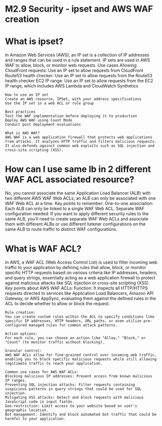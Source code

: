 # M2.9 Security - ipset and AWS WAF creation

# What is ipset?
In Amazon Web Services (AWS), an IP set is a collection of IP addresses and ranges that can be used in a rule statement. IP sets are used in AWS WAF to allow, block, or monitor web requests. 
    Use cases 
    Allowing CloudFront requests: Use an IP set to allow requests from CloudFront
    Route53 health checker: Use an IP set to allow requests from the Route53 health checker
    EC2 IP range: Use an IP set to allow requests from the EC2 IP range, which includes AWS Lambda and CloudWatch Synthetics
    
    How to use an IP set 
    Create an AWS resource, IPSet, with your address specifications
    Use the IP set in a web ACL or rule group
    
    Best practices 
    Test the WAF implementation before deploying it to production
    Deploy AWS WAF using Count Mode
    Conduct post deployment evaluations
    
    What is AWS WAF?
    AWS WAF is a web application firewall that protects web applications from attacks. It analyzes HTTP traffic and filters malicious requests. It also defends against common web exploits such as SQL injection and cross-site scripting (XSS). 

# How can I use same lb in 2 different WAF ACL associated resource?
No, you cannot associate the same Application Load Balancer (ALB) with two different AWS WAF Web ACLs; an ALB can only be associated with one WAF Web ACL at a time. 
    Key points to remember:
    One-to-one association: Each ALB can only be linked to a single WAF Web ACL.
    Separate WAF configuration needed: If you want to apply different security rules to the same ALB, you'll need to create separate WAF Web ACLs and associate them with different ALBs or use different listener configurations on the same ALB to route traffic to distinct WAF configurations. 

# What is WAF ACL?
In AWS, a WAF ACL (Web Access Control List) is used to filter incoming web traffic to your application by defining rules that allow, block, or monitor specific HTTP requests based on various criteria like IP addresses, headers, and query strings, essentially acting as a web application firewall to protect against malicious attacks like SQL injection or cross-site scripting (XSS). 
    Key points about AWS WAF ACLs:
    Function:
    It inspects all HTTP/HTTPS requests directed to services like Application Load Balancers, Amazon API Gateway, or AWS AppSync, evaluating them against the defined rules in the ACL to decide whether to allow or block the request. 
    
    Rule creation:
    You can create custom rules within the ACL to specify conditions like specific IP addresses, HTTP headers, URL paths, or even utilize pre-configured managed rules for common attack patterns. 
    
    Action options:
    For each rule, you can choose an action like "Allow," "Block," or "Count" (to monitor traffic without blocking). 
    
    Granular control:
    AWS WAF ACLs allow for fine-grained control over incoming web traffic, enabling you to block specific malicious requests while still allowing legitimate traffic to reach your application. 
    
    Common use cases for AWS WAF ACLs:
    Blocking malicious IP addresses: Prevent access from known malicious IP ranges. 
    Preventing SQL injection attacks: Filter requests containing suspicious patterns in query strings that could be used for SQL injection. 
    Mitigating XSS attacks: Detect and block requests with malicious JavaScript code in input fields. 
    Geo-restriction: Limit access to your website based on user's geographic location. 
    Bot management: Identify and block automated bot traffic that could be harmful to your application. 
    